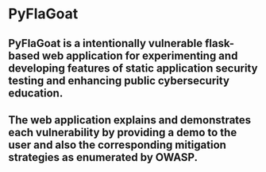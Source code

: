 # PyFlaGoat
## PyFlaGoat is a intentionally vulnerable flask-based web application for experimenting and developing features of static application security testing and enhancing public cybersecurity education. <br>
## The web application explains and demonstrates each vulnerability by providing a demo to the user and also the corresponding mitigation strategies as enumerated by OWASP.
